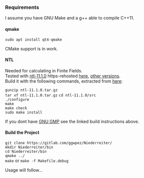 ### Requirements

I assume you have GNU Make and a g++ able to compile C++11.

#### qmake

`sudo apt install qt4-qmake`

CMake support is in work.

#### NTL

Needed for calculating in Finite Fields.  
Tested with [ntl-11.1.0](http://www.shoup.net/ntl/ntl-11.1.0.tar.gz) https-rehosted [here](https://tasty.limo//random/ntl-11.1.0.tar.gz), [other versions](http://www.shoup.net/ntl/download.html).  
Build it with the following commands, extracted from [here](http://www.shoup.net/ntl/doc/tour-unix.html):  

`gunzip ntl-11.1.0.tar.gz`  
`tar xf ntl-11.1.0.tar.gz`
`cd ntl-11.1.0/src`  
`./configure`  
`make`  
`make check`  
`sudo make install`  

If you dont have [GNU GMP](https://gmplib.org/) see the linked build instructions above.

#### Build the Project

`git clone https://gitlab.com/ggwpez/Niederreiter/`  
`mkdir Niederreiter/bin`  
`cd Niederreiter/bin`  
`qmake ../`  
`make` or `make -f Makefile.debug`  

Usage will follow...
